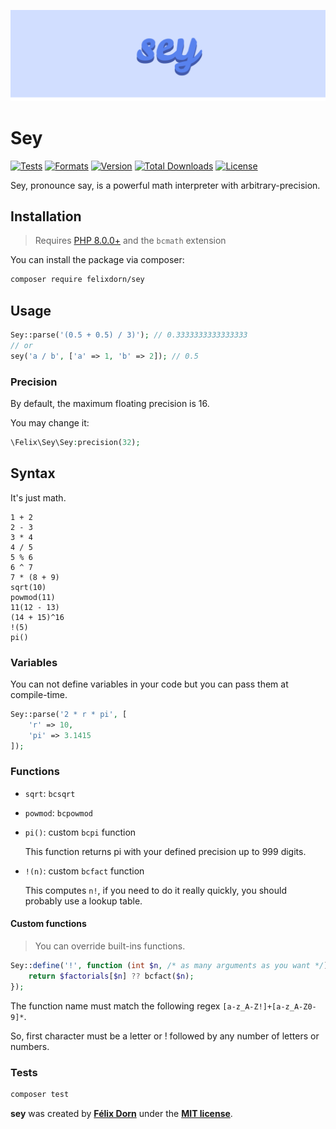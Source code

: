 ![The word Sey on a blue background](art/logo.svg)

# Sey

[![Tests](https://github.com/felixdorn/sey/actions/workflows/tests.yml/badge.svg?branch=main)](https://github.com/felixdorn/sey/actions/workflows/tests.yml)
[![Formats](https://github.com/felixdorn/sey/actions/workflows/formats.yml/badge.svg?branch=main)](https://github.com/felixdorn/sey/actions/workflows/formats.yml)
[![Version](https://poser.pugx.org/felixdorn/sey/version)](//packagist.org/packages/felixdorn/sey)
[![Total Downloads](https://poser.pugx.org/felixdorn/sey/downloads)](//packagist.org/packages/felixdorn/sey)
[![License](https://poser.pugx.org/felixdorn/sey/license)](//packagist.org/packages/felixdorn/sey)

Sey, pronounce say, is a powerful math interpreter with arbitrary-precision.

## Installation

> Requires [PHP 8.0.0+](https://php.net/releases) and the `bcmath` extension

You can install the package via composer:

```bash
composer require felixdorn/sey
```

## Usage

```php
Sey::parse('(0.5 + 0.5) / 3)'); // 0.3333333333333333
// or
sey('a / b', ['a' => 1, 'b' => 2]); // 0.5
```

### Precision

By default, the maximum floating precision is 16.

You may change it:

```php
\Felix\Sey\Sey:precision(32);
```

## Syntax

It's just math.

```
1 + 2
2 - 3
3 * 4
4 / 5
5 % 6
6 ^ 7
7 * (8 + 9)
sqrt(10)
powmod(11)
11(12 - 13)
(14 + 15)^16
!(5)
pi()
```

### Variables

You can not define variables in your code but you can pass them at compile-time.

```php
Sey::parse('2 * r * pi', [
    'r' => 10,
    'pi' => 3.1415
]);
```

### Functions

* `sqrt`: `bcsqrt`
* `powmod`: `bcpowmod`
* `pi()`: custom `bcpi` function

  This function returns pi with your defined precision up to 999 digits.

* `!(n)`: custom `bcfact` function

  This computes `n!`, if you need to do it really quickly, you should probably use a lookup table.

#### Custom functions

> You can override built-ins functions.

```php
Sey::define('!', function (int $n, /* as many arguments as you want */) {
    return $factorials[$n] ?? bcfact($n);
});
```

The function name must match the following regex `[a-z_A-Z!]+[a-z_A-Z0-9]*`.

So, first character must be a letter or ! followed by any number of letters or numbers.

### Tests

```bash
composer test
```

**sey** was created by **[Félix Dorn](https://twitter.com/afelixdorn)** under
the **[MIT license](https://opensource.org/licenses/MIT)**.
